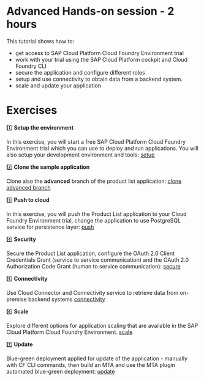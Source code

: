 # Advanced Hands-on session - 2 hours

This tutorial shows how to:
* get access to SAP Cloud Platform Cloud Foundry Environment trial
* work with your trial using the SAP Cloud Platform cockpit and Cloud Foundry CLI
* secure the application and configure different roles
* setup and use connectivity to obtain data from a backend system.
* scale and update your application

# Exercises

:one: **Setup the environment**

In this exercise, you will start a free SAP Cloud Platform Cloud Foundry Environment trial which you can use to deploy and run applications. You will also setup your development environment and tools: [setup](../01_setup)

:two: **Clone the sample application**

Clone also the **advanced** branch of the product list application: [clone advanced branch](../11_clonebranch)

:three: **Push to cloud**

In this exercise, you will push the Product List application to your Cloud Foundry Environment trial, change the application to use PostgreSQL service for persistence layer: [push](../04_push)

:four: **Security**

Secure the Product List application, configure the OAuth 2.0 Client Credentials Grant (service to service communication) and the OAuth 2.0 Authorization Code Grant (human to service communication):  [secure](../09_secure)

:five: **Connectivity**

Use Cloud Connector and Connectivity service to retrieve data from on-premise backend systems [connectivity](../10_connectivity)

:six: **Scale**

Explore different options for application scaling that are available in the SAP Cloud Platform Cloud Foundry Environment.  [scale](../07_scale)

:seven: **Update**

Blue-green deployment applied for update of the application - manually with CF CLI commands, then build an MTA and use the MTA plugin automated blue-green deployment: [update](../08_update)
